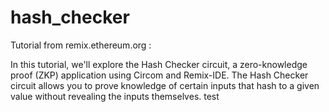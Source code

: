 # hash_checker

Tutorial from remix.ethereum.org :

In this tutorial, we'll explore the Hash Checker circuit, 
a zero-knowledge proof (ZKP) application using Circom and Remix-IDE. 
The Hash Checker circuit allows you to prove knowledge of certain inputs
that hash to a given value without revealing the inputs themselves.
test 